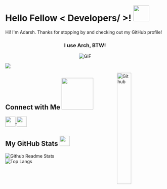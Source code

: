 <h1> Hello Fellow < Developers/ >! <img src="https://raw.githubusercontent.com/MartinHeinz/MartinHeinz/master/wave.gif" width=50px> </h1>

<p align='center'></p>

<div size='20px'>  
Hi! I'm Adarsh. Thanks for stopping by and checking out my GitHub profile!  
</div>

<h3 align="center"> I use Arch, BTW! </h3>

<p align="center">
  <img align="center" alt="GIF" src="https://static.apester.com/user-images/66/66990c9c68ef205ac02683b905a15dc5.gif"/>
</p>

![](https://komarev.com/ghpvc/?username=theCode-Breaker&color=F28FAD&style=flat-square)

<img width="30%" align="right" alt="Github" src="https://raw.githubusercontent.com/onimur/.github/master/.resources/git-header.svg" />

<h2> Connect with Me <img src='https://raw.githubusercontent.com/ShahriarShafin/ShahriarShafin/main/Assets/handshake.gif' width="100px"> </h2>

<a href='https://www.github.com/theCode-Breaker'>  
  <img width='32px' align='center' src="https://cdn-icons-png.flaticon.com/512/733/733553.png"/>  
</a>  
<a href='https://gitlab.com/theCode-Breaker'>  
  <img width='32px' align='center' src="https://cdn-icons-png.flaticon.com/512/5968/5968853.png"/>  
</a>

<h2> My GitHub Stats <img src='https://media1.giphy.com/media/du3J3cXyzhj75IOgvA/giphy.gif?cid=ecf05e47x2g034i9pzwtzzsd3xgg2w9nr94t4tflbbgo3008&rid=giphy.gif' width='32px'> </h2>

![Github Readme Stats](https://github-readme-stats.vercel.app/api?username=theCode-Breaker&show_icons=true?&theme=catppuccin_mocha)  
![Top Langs](https://github-readme-stats.vercel.app/api/top-langs/?username=theCode-Breaker&layout=compact&theme=catppuccin_mocha)

